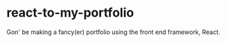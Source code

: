 # react-to-my-portfolio
Gon' be making a fancy(er) portfolio using the front end framework, React. 
